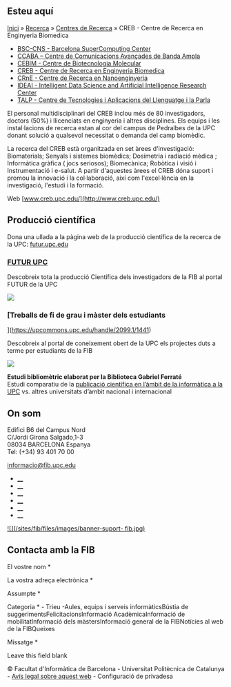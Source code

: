 ## Esteu aquí

[Inici](/ca) » [Recerca](/ca/recerca) » [Centres de
Recerca](/ca/recerca/centres-de-recerca) » CREB - Centre de Recerca en
Enginyeria Biomedica

  * [BSC-CNS - Barcelona SuperComputing Center](/ca/recerca/centres-de-recerca/bsc-cns-barcelona-supercomputing-center)
  * [CCABA – Centre de Comunicacions Avançades de Banda Ampla](/ca/recerca/centres-de-recerca/ccaba-centre-de-comunicacions-avancades-de-banda-ampla)
  * [CEBIM - Centre de Biotecnologia Molecular](/ca/recerca/centres-de-recerca/cebim-centre-de-biotecnologia-molecular)
  * [CREB - Centre de Recerca en Enginyeria Biomedica](/ca/recerca/centres-de-recerca/creb-centre-de-recerca-en-enginyeria-biomedica)
  * [CRnE - Centre de Recerca en Nanoenginyeria](/ca/recerca/centres-de-recerca/crne-centre-de-recerca-en-nanoenginyeria)
  * [IDEAI - Intelligent Data Science and Artificial Intelligence Research Center](/ca/recerca/centres-de-recerca/ideai-intelligent-data-science-and-artificial-intelligence-research-center)
  * [TALP - Centre de Tecnologies i Aplicacions del Llenguatge i la Parla](/ca/recerca/centres-de-recerca/talp-centre-de-tecnologies-i-aplicacions-del-llenguatge-i-la-parla)

El personal multidisciplinari del CREB inclou més de 80 investigadors, doctors
(50%) i llicenciats en enginyeria i altres disciplines. Els equips i les
instal·lacions de recerca estan al cor del campus de Pedralbes de la UPC
donant solució a qualsevol necessitat o demanda del camp biomèdic.

La recerca del CREB està organitzada en set àrees d'investigació:
Biomaterials; Senyals i sistemes biomèdics; Dosimetria i radiació mèdica ;
Informàtica gràfica ( jocs seriosos); Biomecànica; Robòtica i visió i
Instrumentació i e-salut. A partir d'aquestes àrees el CREB dóna suport i
promou la innovació i la col·laboració, així com l'excel·lència en la
investigació, l'estudi i la formació.

Web  [www.creb.upc.edu/](http://www.creb.upc.edu/)

## Producció científica

Dona una ullada a la pàgina web de la producció científica de la recerca de la
UPC: [futur.upc.edu](http://futur.upc.edu/CREB)

###  [FUTUR UPC ](https://futur.upc.edu/FIB)

Descobreix tota la producció Científica dels investigadors de la FIB al portal
FUTUR de la UPC

[![](/sites/fib/files/images/recerca/bxh_2016_futurportal.png)](https://futur.upc.edu/FIB)

###  [Treballs de fi de grau i màster dels estudiants
](https://upcommons.upc.edu/handle/2099.1/1441)

Descobreix al portal de coneixement obert de la UPC els projectes duts a terme
per estudiants de la FIB

[![](/sites/fib/files/documents/estudis/upccommons.jpeg)](https://upcommons.upc.edu/handle/2099.1/1441)



**Estudi bibliomètric elaborat per la Biblioteca Gabriel Ferraté**  
Estudi comparatiu de la [publicació científica en l’àmbit de la informàtica a
la UPC](http://upcommons.upc.edu/handle/2117/22885) vs. altres universitats
d’àmbit nacional i internacional

## On som

Edifici B6 del Campus Nord  
C/Jordi Girona Salgado,1-3  
08034 BARCELONA Espanya  
Tel: (+34) 93 401 70 00

[informacio@fib.upc.edu](mailto:informacio@fib.upc.edu)

  * [__](/ca/noticies/rss.rss)
  * [__](https://www.facebook.com/fib.upc)
  * [__](https://twitter.com/fib_upc)
  * [__](https://www.flickr.com/photos/fib-upc/albums)
  * [__](https://www.youtube.com/user/mediafib)
  * [__](https://www.instagram.com/fib.upc/)

[![](/sites/fib/files/images/banner-suport-
fib.jpg)](https://peticions.utgcntic.upc.edu/tiquetspeticions/control/main?idEmpresa=103958)

## Contacta amb la FIB

El vostre nom *

La vostra adreça electrònica *

Assumpte *

Categoria * \- Trieu -Aules, equips i serveis informàticsBústia de
suggerimentsFelicitacionsInformació AcadèmicaInformació de mobilitatInformació
dels màstersInformació general de la FIBNotícies al web de la FIBQueixes

Missatge *

Leave this field blank

© Facultat d'Informàtica de Barcelona - Universitat Politècnica de Catalunya -
[Avís legal sobre aquest web](/ca/avis-legal-sobre-aquest-web) - Configuració
de privadesa

